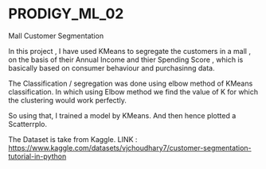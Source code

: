 # PRODIGY_ML_02
Mall Customer Segmentation


In this project , I have used KMeans to segregate the customers in a mall , on the basis of their Annual Income and thier Spending Score , which is basically based on consumer behaviour and purchasinng data.


The Classification / segregation was done using elbow method of KMeans classification. In which using Elbow method we find the  value of K for which the clustering would work perfectly.

So using that, I trained a model by KMeans. And then hence plotted a Scatterrplo. 

The Dataset is take from Kaggle. 
LINK : 
https://www.kaggle.com/datasets/vjchoudhary7/customer-segmentation-tutorial-in-python
